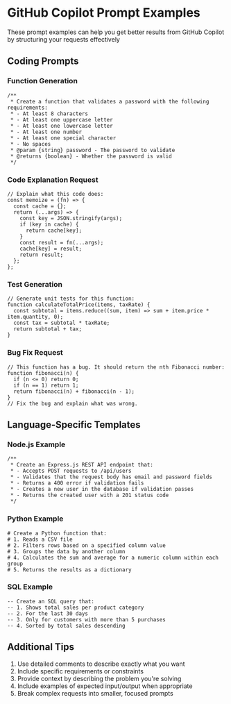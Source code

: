 # GitHub Copilot Prompt Examples

These prompt examples can help you get better results from GitHub Copilot by structuring your requests effectively

## Coding Prompts

### Function Generation

```
/**
 * Create a function that validates a password with the following requirements:
 * - At least 8 characters
 * - At least one uppercase letter
 * - At least one lowercase letter
 * - At least one number
 * - At least one special character
 * - No spaces
 * @param {string} password - The password to validate
 * @returns {boolean} - Whether the password is valid
 */
```

### Code Explanation Request

```
// Explain what this code does:
const memoize = (fn) => {
  const cache = {};
  return (...args) => {
    const key = JSON.stringify(args);
    if (key in cache) {
      return cache[key];
    }
    const result = fn(...args);
    cache[key] = result;
    return result;
  };
};
```

### Test Generation

```
// Generate unit tests for this function:
function calculateTotalPrice(items, taxRate) {
  const subtotal = items.reduce((sum, item) => sum + item.price * item.quantity, 0);
  const tax = subtotal * taxRate;
  return subtotal + tax;
}
```

### Bug Fix Request

```
// This function has a bug. It should return the nth Fibonacci number:
function fibonacci(n) {
  if (n <= 0) return 0;
  if (n == 1) return 1;
  return fibonacci(n) + fibonacci(n - 1);
}
// Fix the bug and explain what was wrong.
```

## Language-Specific Templates

### Node.js Example

```
/**
 * Create an Express.js REST API endpoint that:
 * - Accepts POST requests to /api/users
 * - Validates that the request body has email and password fields
 * - Returns a 400 error if validation fails
 * - Creates a new user in the database if validation passes
 * - Returns the created user with a 201 status code
 */
```

### Python Example

```
# Create a Python function that:
# 1. Reads a CSV file
# 2. Filters rows based on a specified column value
# 3. Groups the data by another column
# 4. Calculates the sum and average for a numeric column within each group
# 5. Returns the results as a dictionary
```

### SQL Example

```
-- Create an SQL query that:
-- 1. Shows total sales per product category
-- 2. For the last 30 days
-- 3. Only for customers with more than 5 purchases
-- 4. Sorted by total sales descending
```

## Additional Tips

1. Use detailed comments to describe exactly what you want
2. Include specific requirements or constraints
3. Provide context by describing the problem you're solving
4. Include examples of expected input/output when appropriate
5. Break complex requests into smaller, focused prompts